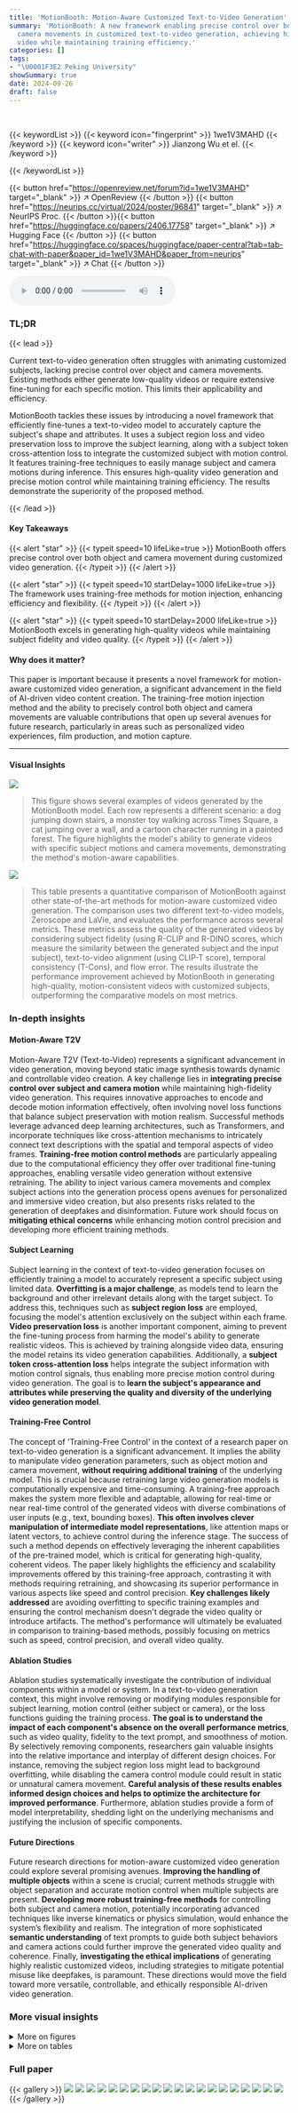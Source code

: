 ```yaml
---
title: 'MotionBooth: Motion-Aware Customized Text-to-Video Generation'
summary: 'MotionBooth: A new framework enabling precise control over both object and
  camera movements in customized text-to-video generation, achieving high-quality
  video while maintaining training efficiency.'
categories: []
tags:
- "\U0001F3E2 Peking University"
showSummary: true
date: 2024-09-26
draft: false
---
```


<br>

{{< keywordList >}}
{{< keyword icon="fingerprint" >}} 1we1V3MAHD {{< /keyword >}}
{{< keyword icon="writer" >}} Jianzong Wu et el. {{< /keyword >}}
 
{{< /keywordList >}}

{{< button href="https://openreview.net/forum?id=1we1V3MAHD" target="_blank" >}}
↗ OpenReview
{{< /button >}}
{{< button href="https://neurips.cc/virtual/2024/poster/96841" target="_blank" >}}
↗ NeurIPS Proc.
{{< /button >}}{{< button href="https://huggingface.co/papers/2406.17758" target="_blank" >}}
↗ Hugging Face
{{< /button >}}
{{< button href="https://huggingface.co/spaces/huggingface/paper-central?tab=tab-chat-with-paper&paper_id=1we1V3MAHD&paper_from=neurips" target="_blank" >}}
↗ Chat
{{< /button >}}



<audio controls>
    <source src="https://ai-paper-reviewer.com/1we1V3MAHD/podcast.wav" type="audio/wav">
    Your browser does not support the audio element.
</audio>


### TL;DR


{{< lead >}}

Current text-to-video generation often struggles with animating customized subjects, lacking precise control over object and camera movements. Existing methods either generate low-quality videos or require extensive fine-tuning for each specific motion.  This limits their applicability and efficiency. 

MotionBooth tackles these issues by introducing a novel framework that efficiently fine-tunes a text-to-video model to accurately capture the subject's shape and attributes. It uses a subject region loss and video preservation loss to improve the subject learning, along with a subject token cross-attention loss to integrate the customized subject with motion control. It features training-free techniques to easily manage subject and camera motions during inference. This ensures high-quality video generation and precise motion control while maintaining training efficiency. The results demonstrate the superiority of the proposed method.

{{< /lead >}}


#### Key Takeaways

{{< alert "star" >}}
{{< typeit speed=10 lifeLike=true >}} MotionBooth offers precise control over both object and camera movement during customized video generation. {{< /typeit >}}
{{< /alert >}}

{{< alert "star" >}}
{{< typeit speed=10 startDelay=1000 lifeLike=true >}} The framework uses training-free methods for motion injection, enhancing efficiency and flexibility. {{< /typeit >}}
{{< /alert >}}

{{< alert "star" >}}
{{< typeit speed=10 startDelay=2000 lifeLike=true >}} MotionBooth excels in generating high-quality videos while maintaining subject fidelity and video quality. {{< /typeit >}}
{{< /alert >}}

#### Why does it matter?
This paper is important because it presents a novel framework for motion-aware customized video generation, a significant advancement in the field of AI-driven video content creation.  The training-free motion injection method and the ability to precisely control both object and camera movements are valuable contributions that open up several avenues for future research, particularly in areas such as personalized video experiences, film production, and motion capture.

------
#### Visual Insights



![](https://ai-paper-reviewer.com/1we1V3MAHD/figures_0_1.jpg)

> This figure shows several examples of videos generated by the MotionBooth model.  Each row represents a different scenario: a dog jumping down stairs, a monster toy walking across Times Square, a cat jumping over a wall, and a cartoon character running in a painted forest. The figure highlights the model's ability to generate videos with specific subject motions and camera movements, demonstrating the method's motion-aware capabilities.





![](https://ai-paper-reviewer.com/1we1V3MAHD/tables_7_1.jpg)

> This table presents a quantitative comparison of MotionBooth against other state-of-the-art methods for motion-aware customized video generation.  The comparison uses two different text-to-video models, Zeroscope and LaVie, and evaluates the performance across several metrics. These metrics assess the quality of the generated videos by considering subject fidelity (using R-CLIP and R-DINO scores, which measure the similarity between the generated subject and the input subject), text-to-video alignment (using CLIP-T score), temporal consistency (T-Cons), and flow error.  The results illustrate the performance improvement achieved by MotionBooth in generating high-quality, motion-consistent videos with customized subjects, outperforming the comparative models on most metrics.





### In-depth insights


#### Motion-Aware T2V
Motion-Aware T2V (Text-to-Video) represents a significant advancement in video generation, moving beyond static image synthesis towards dynamic and controllable video creation.  A key challenge lies in **integrating precise control over subject and camera motion** while maintaining high-fidelity video generation.  This requires innovative approaches to encode and decode motion information effectively, often involving novel loss functions that balance subject preservation with motion realism.  Successful methods leverage advanced deep learning architectures, such as Transformers, and incorporate techniques like cross-attention mechanisms to intricately connect text descriptions with the spatial and temporal aspects of video frames.  **Training-free motion control methods** are particularly appealing due to the computational efficiency they offer over traditional fine-tuning approaches, enabling versatile video generation without extensive retraining.  The ability to inject various camera movements and complex subject actions into the generation process opens avenues for personalized and immersive video creation, but also presents risks related to the generation of deepfakes and disinformation.  Future work should focus on **mitigating ethical concerns** while enhancing motion control precision and developing more efficient training methods.

#### Subject Learning
Subject learning in the context of text-to-video generation focuses on efficiently training a model to accurately represent a specific subject using limited data.  **Overfitting is a major challenge**, as models tend to learn the background and other irrelevant details along with the target subject.  To address this, techniques such as **subject region loss** are employed, focusing the model's attention exclusively on the subject within each frame. **Video preservation loss** is another important component, aiming to prevent the fine-tuning process from harming the model's ability to generate realistic videos.  This is achieved by training alongside video data, ensuring the model retains its video generation capabilities.  Additionally, a **subject token cross-attention loss** helps integrate the subject information with motion control signals, thus enabling more precise motion control during video generation.  The goal is to **learn the subject's appearance and attributes while preserving the quality and diversity of the underlying video generation model**.

#### Training-Free Control
The concept of 'Training-Free Control' in the context of a research paper on text-to-video generation is a significant advancement.  It implies the ability to manipulate video generation parameters, such as object motion and camera movement, **without requiring additional training** of the underlying model. This is crucial because retraining large video generation models is computationally expensive and time-consuming.  A training-free approach makes the system more flexible and adaptable, allowing for real-time or near real-time control of the generated videos with diverse combinations of user inputs (e.g., text, bounding boxes). **This often involves clever manipulation of intermediate model representations**, like attention maps or latent vectors, to achieve control during the inference stage.  The success of such a method depends on effectively leveraging the inherent capabilities of the pre-trained model, which is critical for generating high-quality, coherent videos.  The paper likely highlights the efficiency and scalability improvements offered by this training-free approach, contrasting it with methods requiring retraining, and showcasing its superior performance in various aspects like speed and control precision.  **Key challenges likely addressed** are avoiding overfitting to specific training examples and ensuring the control mechanism doesn't degrade the video quality or introduce artifacts. The method's performance will ultimately be evaluated in comparison to training-based methods, possibly focusing on metrics such as speed, control precision, and overall video quality.

#### Ablation Studies
Ablation studies systematically investigate the contribution of individual components within a model or system.  In a text-to-video generation context, this might involve removing or modifying modules responsible for subject learning, motion control (either subject or camera), or the loss functions guiding the training process.  **The goal is to understand the impact of each component's absence on the overall performance metrics**, such as video quality, fidelity to the text prompt, and smoothness of motion. By selectively removing components, researchers gain valuable insights into the relative importance and interplay of different design choices. For instance, removing the subject region loss might lead to background overfitting, while disabling the camera control module could result in static or unnatural camera movement.  **Careful analysis of these results enables informed design choices and helps to optimize the architecture for improved performance**.  Furthermore, ablation studies provide a form of model interpretability, shedding light on the underlying mechanisms and justifying the inclusion of specific components.

#### Future Directions
Future research directions for motion-aware customized video generation could explore several promising avenues.  **Improving the handling of multiple objects** within a scene is crucial; current methods struggle with object separation and accurate motion control when multiple subjects are present.  **Developing more robust training-free methods** for controlling both subject and camera motion, potentially incorporating advanced techniques like inverse kinematics or physics simulation, would enhance the system’s flexibility and realism.  The integration of more sophisticated **semantic understanding** of text prompts to guide both subject behaviors and camera actions could further improve the generated video quality and coherence.  Finally, **investigating the ethical implications** of generating highly realistic customized videos, including strategies to mitigate potential misuse like deepfakes, is paramount.  These directions would move the field toward more versatile, controllable, and ethically responsible AI-driven video generation.


### More visual insights

<details>
<summary>More on figures
</summary>


![](https://ai-paper-reviewer.com/1we1V3MAHD/figures_2_1.jpg)

> This figure illustrates the training and inference stages of the MotionBooth model. During training, the model is fine-tuned on a specific subject using three loss functions: subject region loss, video preservation loss, and subject token cross-attention loss.  The inference stage involves using a latent shift module to control camera movement and manipulating cross-attention maps to control subject motion.  The figure visually represents the data flow and key components at each stage.


![](https://ai-paper-reviewer.com/1we1V3MAHD/figures_3_1.jpg)

> This figure shows a case study on subject learning. The left column shows the results of a pre-trained text-to-video model. The middle column shows the subject images used for training. The right column shows the results of fine-tuning the model with different loss functions. The top row shows the results of fine-tuning with only the region loss, which results in overfitting to the background. The bottom row shows the results of fine-tuning with both region and video preservation loss, which results in better preservation of the video generation capabilities. indicates subject region loss. “Video” indicates video preservation loss. The images are extracted from generated videos.


![](https://ai-paper-reviewer.com/1we1V3MAHD/figures_4_1.jpg)

> This figure shows a case study on subject learning. It compares the results of pre-trained text-to-video model, subject only learning, region and video loss combined, and region and video loss. The results show that adding subject region loss and video preservation loss leads to better results than using only subject learning.


![](https://ai-paper-reviewer.com/1we1V3MAHD/figures_5_1.jpg)

> This figure illustrates the process of controlling camera movement in MotionBooth's video generation. It involves shifting the noised latent (representing the video's visual information) based on user-specified camera movement ratios (horizontal and vertical).  The process is broken down into three steps: 1. Shift: The latent is shifted according to the input camera movement, creating missing regions in the latent space. 2. Sample Tokens: Tokens are sampled from the original latent space to fill these missing regions using context information (semantically similar regions in the latent). 3. Fill in the Missing Part: The sampled tokens are used to replace the missing parts.  The overall approach is training-free, enabling efficient and versatile camera movement control.


![](https://ai-paper-reviewer.com/1we1V3MAHD/figures_8_1.jpg)

> This figure shows a qualitative comparison of different methods for customizing objects and controlling their motions in video generation.  The top row shows the input subject and motion. The subsequent rows show the results obtained using various methods, including DreamBooth, CustomVideo, DreamVideo, and the proposed MotionBooth method.  For each method, the generated videos are shown for two different prompts: one involving a cat jumping off stairs, and the other involving a toy riding a bike on a road. The comparison demonstrates the superiority of MotionBooth in terms of subject fidelity, motion accuracy, and overall video quality.


![](https://ai-paper-reviewer.com/1we1V3MAHD/figures_8_2.jpg)

> This figure compares the results of camera movement control using different methods: AnimateDiff, CameraCtrl, and MotionBooth (with Zeroscope and LaVie models).  The results show generated videos with different levels of control over camera movement, demonstrating MotionBooth's superior ability to achieve smooth and precise camera control as indicated by the lines and points guiding the viewer's eyes.


![](https://ai-paper-reviewer.com/1we1V3MAHD/figures_9_1.jpg)

> This figure shows the results of a human preference study comparing MotionBooth with three baseline methods (DreamBooth, CustomVideo, and DreamVideo) across four evaluation aspects: motion alignment, camera alignment, subject alignment, and temporal consistency.  The bar chart displays the percentage of times each method was selected as the best for each aspect. MotionBooth consistently outperforms the other methods, achieving the highest preference rate in all four aspects, indicating its superiority in generating high-quality videos that are well-aligned with user input and expectations.


![](https://ai-paper-reviewer.com/1we1V3MAHD/figures_9_2.jpg)

> This figure presents two failure cases of the MotionBooth model.  (a) shows a failure case involving multiple objects, where the subject's appearance merges with another object in the scene. (b) shows a failure case with a challenging motion, where the subject performs an unrealistic action, highlighting limitations in subject separation and motion understanding capabilities.


![](https://ai-paper-reviewer.com/1we1V3MAHD/figures_13_1.jpg)

> This figure shows the 26 objects used in the evaluation dataset for MotionBooth.  The images represent a diverse range of subjects, including pets (dogs, cats), plushies (panda, octopus), toys (robot, monster), cartoons, and vehicles. This diversity allows for a thorough assessment of the model's performance across various object categories and visual characteristics.


![](https://ai-paper-reviewer.com/1we1V3MAHD/figures_13_2.jpg)

> This figure shows the results of MotionBooth, a novel framework for animating customized subjects. The figure demonstrates the ability of MotionBooth to generate videos with precise control over both object and camera movements, even when using only a few images of a specific object. The top row shows the input subject, the subject's motion, and the camera motion. The bottom row shows the generated videos, which accurately reflect the specified inputs. This highlights MotionBooth's ability to efficiently fine-tune a text-to-video model to capture the object's shape and attributes while simultaneously controlling the motions in the generated videos.


![](https://ai-paper-reviewer.com/1we1V3MAHD/figures_14_1.jpg)

> This figure showcases the results of MotionBooth, a novel framework for motion-aware customized text-to-video generation. It highlights the ability of the model to animate a specific object—controlled by a few input images—with precise control over both object and camera movements. The examples displayed show diverse scenarios and subject motions, demonstrating the effectiveness of the approach in generating high-quality, customized videos.


![](https://ai-paper-reviewer.com/1we1V3MAHD/figures_14_2.jpg)

> This figure compares the results of camera motion control using three different methods: AnimateDiff, CameraCtrl, and MotionBooth (the proposed method).  Two base T2V models, Zeroscope and LaVie are used. The top row shows results for videos depicting a playful puppy in flowers; the bottom row shows videos of a villa in a garden. The images illustrate how effectively each method controls camera movement based on user-specified camera trajectories.  Lines and points guide the eye to illustrate the camera's movement trajectory, making it easier to compare the differences in camera movement.


![](https://ai-paper-reviewer.com/1we1V3MAHD/figures_16_1.jpg)

> This figure presents ablation studies on the hyperparameters used for controlling motion in the MotionBooth model.  Subfigure (a) shows the impact of varying the alpha (α) parameter and the temporal threshold (τ) on subject motion control, using Zeroscope as the base model. Only the first frame of the generated videos is shown for each configuration.  Subfigure (b) investigates the effect of different latent shift start (σ₁) and end (σ₂) timesteps during inference, using LaVie as the base model, showing the effects of changing the range of timesteps when the latent shift module is applied.  A higher σ value indicates an earlier denoising step. The results demonstrate how these hyperparameters influence the model's ability to precisely control both subject and camera movements.


![](https://ai-paper-reviewer.com/1we1V3MAHD/figures_20_1.jpg)

> This figure showcases the results of the MotionBooth model.  Several examples are shown demonstrating the ability to generate videos of customized objects (e.g., a specific dog, toy monster) with precise control over the object's movement (e.g., jumping, walking) and camera movement (e.g., left, right).  The figure visually demonstrates the model's core capability: animating customized subjects while simultaneously controlling both subject and camera motions.


</details>




<details>
<summary>More on tables
</summary>


![](https://ai-paper-reviewer.com/1we1V3MAHD/tables_7_2.jpg)
> This table compares the performance of MotionBooth's camera movement control method against several baselines. The metrics used are: FVD (Frechet Video Distance), CLIP-T (CLIP Text-Image similarity), T-Cons (Temporal consistency), and Flow Error.  MotionBooth is shown to significantly outperform the baselines in flow error, and it shows comparable or better results in other metrics while having significantly less weight storage. The 'No Training' indicates that MotionBooth does not require additional training for camera control, unlike the baselines.

![](https://ai-paper-reviewer.com/1we1V3MAHD/tables_8_1.jpg)
> This table presents the results of an ablation study conducted to evaluate the impact of different training technologies on the performance of the MotionBooth model. The study specifically analyzes the contributions of subject region loss, subject token cross-attention loss, and video preservation loss, as well as the effect of using class-specific videos instead of general videos for video preservation loss. The results are reported in terms of several metrics, including R-CLIP, R-DINO, CLIP-T, T-Cons, and flow error, all evaluated using the LaVie model.

![](https://ai-paper-reviewer.com/1we1V3MAHD/tables_15_1.jpg)
> This table presents a quantitative comparison of different methods for camera movement control in video generation.  It compares MotionBooth (with Zeroscope and LaVie models) against several baselines (Text2Video-Zero, AnimateDiff, CameraCtrl, and MotionCtrl). The metrics used are: FVD (Frechet Video Distance), a measure of video quality; CLIP-T (CLIP Image-Text Similarity), measuring the alignment between generated video frames and text prompts; T-Cons. (Temporal Consistency), evaluating the consistency of video frames; and Flow error, representing the difference between predicted and ground truth optical flow, showing the accuracy of camera motion generation.  The table highlights that MotionBooth achieves superior performance in terms of Flow error compared to other methods, demonstrating its effectiveness in camera motion control.

![](https://ai-paper-reviewer.com/1we1V3MAHD/tables_15_2.jpg)
> This table presents a quantitative comparison of the proposed MotionBooth method against several baseline methods for both camera and subject motion control. The results are presented in two parts: (a) compares the latent shift method with text guidance for camera motion control and (b) compares the subject motion control capabilities of MotionBooth with other methods, assessing region CLIP similarity (R-CLIP), region DINO similarity (R-DINO), CLIP image-text similarity (CLIP-T), temporal consistency (T-Cons), and flow error. The table highlights MotionBooth's superior performance in both camera and subject motion control compared to the baselines.

![](https://ai-paper-reviewer.com/1we1V3MAHD/tables_16_1.jpg)
> This table presents the results of an ablation study investigating the impact of varying the amount of video preservation data used during training on the performance of the MotionBooth model.  The study assesses the effects on several key metrics including R-CLIP, R-DINO, CLIP-T, T-Cons., and Flow error, which capture different aspects of video generation quality.  The results show that increasing the number of training videos from 100 to 900 does not significantly impact performance across these metrics.

![](https://ai-paper-reviewer.com/1we1V3MAHD/tables_17_1.jpg)
> This table presents a quantitative comparison of MotionBooth against several baseline methods for motion-aware customized video generation.  The comparison is done using two different text-to-video models (Zeroscope and LaVie). Metrics include region CLIP similarity (R-CLIP), region DINO similarity (R-DINO), CLIP image-text similarity (CLIP-T), temporal consistency (T-Cons.), and flow error. Higher values are generally better for R-CLIP, R-DINO, CLIP-T, and T-Cons., while a lower value is better for flow error.

</details>




### Full paper

{{< gallery >}}
<img src="https://ai-paper-reviewer.com/1we1V3MAHD/1.png" class="grid-w50 md:grid-w33 xl:grid-w25" />
<img src="https://ai-paper-reviewer.com/1we1V3MAHD/2.png" class="grid-w50 md:grid-w33 xl:grid-w25" />
<img src="https://ai-paper-reviewer.com/1we1V3MAHD/3.png" class="grid-w50 md:grid-w33 xl:grid-w25" />
<img src="https://ai-paper-reviewer.com/1we1V3MAHD/4.png" class="grid-w50 md:grid-w33 xl:grid-w25" />
<img src="https://ai-paper-reviewer.com/1we1V3MAHD/5.png" class="grid-w50 md:grid-w33 xl:grid-w25" />
<img src="https://ai-paper-reviewer.com/1we1V3MAHD/6.png" class="grid-w50 md:grid-w33 xl:grid-w25" />
<img src="https://ai-paper-reviewer.com/1we1V3MAHD/7.png" class="grid-w50 md:grid-w33 xl:grid-w25" />
<img src="https://ai-paper-reviewer.com/1we1V3MAHD/8.png" class="grid-w50 md:grid-w33 xl:grid-w25" />
<img src="https://ai-paper-reviewer.com/1we1V3MAHD/9.png" class="grid-w50 md:grid-w33 xl:grid-w25" />
<img src="https://ai-paper-reviewer.com/1we1V3MAHD/10.png" class="grid-w50 md:grid-w33 xl:grid-w25" />
<img src="https://ai-paper-reviewer.com/1we1V3MAHD/11.png" class="grid-w50 md:grid-w33 xl:grid-w25" />
<img src="https://ai-paper-reviewer.com/1we1V3MAHD/12.png" class="grid-w50 md:grid-w33 xl:grid-w25" />
<img src="https://ai-paper-reviewer.com/1we1V3MAHD/13.png" class="grid-w50 md:grid-w33 xl:grid-w25" />
<img src="https://ai-paper-reviewer.com/1we1V3MAHD/14.png" class="grid-w50 md:grid-w33 xl:grid-w25" />
<img src="https://ai-paper-reviewer.com/1we1V3MAHD/15.png" class="grid-w50 md:grid-w33 xl:grid-w25" />
<img src="https://ai-paper-reviewer.com/1we1V3MAHD/16.png" class="grid-w50 md:grid-w33 xl:grid-w25" />
<img src="https://ai-paper-reviewer.com/1we1V3MAHD/17.png" class="grid-w50 md:grid-w33 xl:grid-w25" />
<img src="https://ai-paper-reviewer.com/1we1V3MAHD/18.png" class="grid-w50 md:grid-w33 xl:grid-w25" />
<img src="https://ai-paper-reviewer.com/1we1V3MAHD/19.png" class="grid-w50 md:grid-w33 xl:grid-w25" />
<img src="https://ai-paper-reviewer.com/1we1V3MAHD/20.png" class="grid-w50 md:grid-w33 xl:grid-w25" />
{{< /gallery >}}
